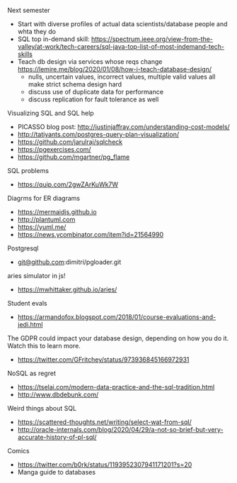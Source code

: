 Next semester

* Start with diverse profiles of actual data scientists/database people and whta they do
* SQL top in-demand skill: https://spectrum.ieee.org/view-from-the-valley/at-work/tech-careers/sql-java-top-list-of-most-indemand-tech-skills
* Teach db design via services whose reqs change https://lemire.me/blog/2020/01/08/how-i-teach-database-design/
  * nulls, uncertain values, incorrect values, multiple valid values all make strict schema design hard
  * discuss use of duplicate data for performance 
  * discuss replication for fault tolerance as well


Visualizing SQL and SQL help

* PICASSO blog post: http://justinjaffray.com/understanding-cost-models/
* http://tatiyants.com/postgres-query-plan-visualization/
* https://github.com/jarulraj/sqlcheck
* https://pgexercises.com/
* https://github.com/mgartner/pg_flame

SQL problems

* https://quip.com/2gwZArKuWk7W

Diagrms for ER diagrams

* https://mermaidjs.github.io
* http://plantuml.com 
* https://yuml.me/
* https://news.ycombinator.com/item?id=21564990

Postgresql

* git@github.com:dimitri/pgloader.git

aries simulator in js!

* https://mwhittaker.github.io/aries/

Student evals

* https://armandofox.blogspot.com/2018/01/course-evaluations-and-jedi.html


The GDPR could impact your database design, depending on how you do it. Watch this to learn more.

* https://twitter.com/GFritchey/status/973936845166972931

NoSQL as regret

* https://tselai.com/modern-data-practice-and-the-sql-tradition.html
* http://www.dbdebunk.com/

Weird things about SQL

* https://scattered-thoughts.net/writing/select-wat-from-sql/
* http://oracle-internals.com/blog/2020/04/29/a-not-so-brief-but-very-accurate-history-of-pl-sql/


Comics

* https://twitter.com/b0rk/status/1193952307941171201?s=20
* Manga guide to databases
